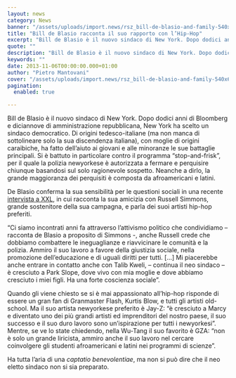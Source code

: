 ```yaml
---
layout: news
category: News
banner: "/assets/uploads/import.news/rsz_bill-de-blasio-and-family-540x637.jpg"
title: "Bill de Blasio racconta il suo rapporto con l’Hip-Hop"
excerpt: "Bill de Blasio è il nuovo sindaco di New York. Dopo dodici anni di Bloomberg e diciannove di amministrazione repubblicana, New York ha scelto un sindaco democratico. Di origini tedesco-italiane (ma non manca di sottolineare solo la sua discendenza italiana), con moglie di origini caraibiche, ha fatto dell’aiuto ai giovani e alle minoranze le sue [&hellip"
quote: ""
description: "Bill de Blasio è il nuovo sindaco di New York. Dopo dodici anni di Bloomberg e diciannove di amministrazione repubblicana, New York ha scelto un sindaco democratico. Di origini tedesco-italiane (ma non manca di sottolineare solo la sua discendenza italiana), con moglie di origini caraibiche, ha fatto dell’aiuto ai giovani e alle minoranze le sue [&hellip"
keywords: ""
date: 2013-11-06T00:00:00.000+01:00
author: "Pietro Mantovani"
cover: "/assets/uploads/import.news/rsz_bill-de-blasio-and-family-540x637.jpg"
pagination:
  enabled: true

---
```


[](https://hotmc.com/bill-de-blasio-racconta-il-suo-rapporto-con-lhip-hop/rsz%5Fbill-de-blasio-and-family-540x637/)

Bill de Blasio è il nuovo sindaco di New York. Dopo dodici anni di Bloomberg e diciannove di amministrazione repubblicana, New York ha scelto un sindaco democratico. Di origini tedesco-italiane (ma non manca di sottolineare solo la sua discendenza italiana), con moglie di origini caraibiche, ha fatto dell’aiuto ai giovani e alle minoranze le sue battaglie principali. Si è battuto in particolare contro il programma “stop-and-frisk”, per il quale la polizia newyorkese è autorizzata a fermare e perquisire chiunque basandosi sul solo ragionevole sospetto. Neanche a dirlo, la grande maggioranza dei perquisiti è composta da afroamericani e latini.

De Blasio conferma la sua sensibilità per le questioni sociali in una recente [intervista a XXL](http://www.xxlmag.com/news/2013/09/nyc-mayoral-candidate-bill-de-blasio-names-favorite-wu-tang-member/ "intervista de Blasio"), in cui racconta la sua amicizia con Russell Simmons, grande sostenitore della sua campagna, e parla dei suoi artisti hip-hop preferiti.

“Ci siamo incontrati anni fa attraverso l’attivismo politico che condividiamo – racconta de Blasio a proposito di Simmons -, anche Russell crede che dobbiamo combattere le ineguaglianze e riavvicinare le comunità e la polizia. Ammiro il suo lavoro a favore della giustizia sociale, nella promozione dell’educazione e di uguali diritti per tutti. \[…\] Mi piacerebbe anche entrare in contatto anche con Talib Kweli, – continua il neo sindaco – è cresciuto a Park Slope, dove vivo con mia moglie e dove abbiamo cresciuto i miei figli. Ha una forte coscienza sociale”.

Quando gli viene chiesto se si è mai appassionato all’hip-hop risponde di essere un gran fan di Granmaster Flash, Kurtis Blow, e tutti gli artisti old-school. Ma il suo artista newyorkese preferito è Jay-Z: “è cresciuto a Marcy e diventato uno dei più grandi artisti ed imprenditori del nostro paese, il suo successo e il suo duro lavoro sono un’ispirazione per tutti i newyorkesi”. Mentre, se ve lo state chiedendo, nella Wu-Tang il suo favorito è GZA: “non è solo un grande liricista, ammiro anche il suo lavoro nel cercare coinvolgere gli studenti afroamericani e latini nei programmi di scienze”.

Ha tutta l’aria di una _captatio benevolentiae_, ma non si può dire che il neo eletto sindaco non si sia preparato.